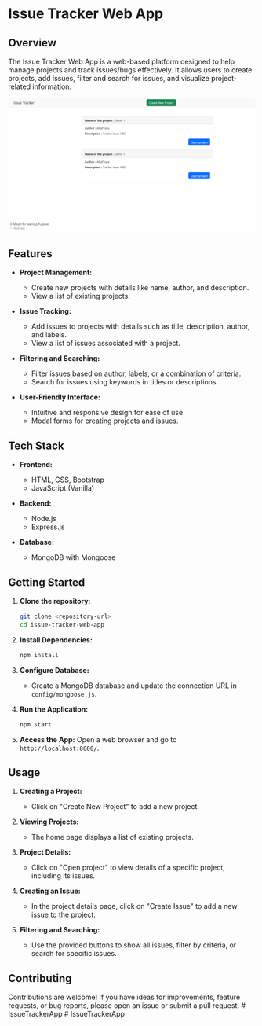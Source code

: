 # Issue Tracker Web App

## Overview

The Issue Tracker Web App is a web-based platform designed to help manage projects and track issues/bugs effectively. It allows users to create projects, add issues, filter and search for issues, and visualize project-related information.

![Screenshot.png](Screenshot.png)

## Features

- **Project Management:**

  - Create new projects with details like name, author, and description.
  - View a list of existing projects.

- **Issue Tracking:**

  - Add issues to projects with details such as title, description, author, and labels.
  - View a list of issues associated with a project.

- **Filtering and Searching:**

  - Filter issues based on author, labels, or a combination of criteria.
  - Search for issues using keywords in titles or descriptions.

- **User-Friendly Interface:**
  - Intuitive and responsive design for ease of use.
  - Modal forms for creating projects and issues.

## Tech Stack

- **Frontend:**

  - HTML, CSS, Bootstrap
  - JavaScript (Vanilla)

- **Backend:**

  - Node.js
  - Express.js

- **Database:**
  - MongoDB with Mongoose

## Getting Started

1. **Clone the repository:**

   ```bash
   git clone <repository-url>
   cd issue-tracker-web-app
   ```

2. **Install Dependencies:**

   ```bash
   npm install
   ```

3. **Configure Database:**

   - Create a MongoDB database and update the connection URL in `config/mongoose.js`.

4. **Run the Application:**

   ```bash
   npm start
   ```

5. **Access the App:**
   Open a web browser and go to `http://localhost:8000/`.

## Usage

1. **Creating a Project:**

   - Click on "Create New Project" to add a new project.

2. **Viewing Projects:**

   - The home page displays a list of existing projects.

3. **Project Details:**

   - Click on "Open project" to view details of a specific project, including its issues.

4. **Creating an Issue:**

   - In the project details page, click on "Create Issue" to add a new issue to the project.

5. **Filtering and Searching:**
   - Use the provided buttons to show all issues, filter by criteria, or search for specific issues.

## Contributing

Contributions are welcome! If you have ideas for improvements, feature requests, or bug reports, please open an issue or submit a pull request.
#   I s s u e T r a c k e r A p p 
 
 #   I s s u e T r a c k e r A p p 
 
 
